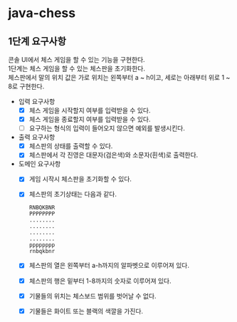 # java-chess

## 1단계 요구사항

콘솔 UI에서 체스 게임을 할 수 있는 기능을 구현한다.  
1단계는 체스 게임을 할 수 있는 체스판을 초기화한다.  
체스판에서 말의 위치 값은 가로 위치는 왼쪽부터 a ~ h이고, 세로는 아래부터 위로 1 ~ 8로 구현한다.

- 입력 요구사항
    - [x] 체스 게임을 시작할지 여부를 입력받을 수 있다.
    - [x] 체스 게임을 종료할지 여부를 입력받을 수 있다.
    - [ ] 요구하는 형식의 입력이 들어오지 않으면 예외를 발생시킨다.
- 출력 요구사항
    - [x] 체스판의 상태를 출력할 수 있다.
    - [x] 체스판에서 각 진영은 대문자(검은색)와 소문자(흰색)로 출력한다.
- 도메인 요구사항
    - [x] 게임 시작시 체스판을 초기화할 수 있다.
    - [x] 체스판의 초기상태는 다음과 같다.
      ```
      RNBQKBNR
      PPPPPPPP
      ........
      ........
      ........
      ........
      pppppppp
      rnbqkbnr
      ```
    - [x] 체스판의 열은 왼쪽부터 a-h까지의 알파벳으로 이루어져 있다.
    - [x] 체스판의 행은 밑부터 1-8까지의 숫자로 이루어져 있다.
    - [x] 기물들의 위치는 체스보드 범위를 벗어날 수 없다.
    - [x] 기물들은 화이트 또는 블랙의 색깔을 가진다.

